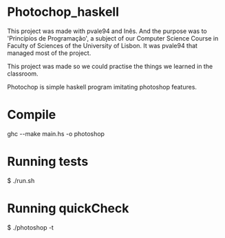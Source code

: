 # Photochop_haskell

This project was made with pvale94 and Inês. And the purpose was to 'Princípios de Programação', a subject of our Computer Science Course in Faculty of Sciences of the University of Lisbon.
It was pvale94 that managed most of the project.

This project was made so we could practise the things we learned in the classroom.

Photochop is simple haskell program imitating photoshop features.

# Compile
ghc --make main.hs -o photoshop

# Running tests
$ ./run.sh

# Running quickCheck
$ ./photoshop -t
